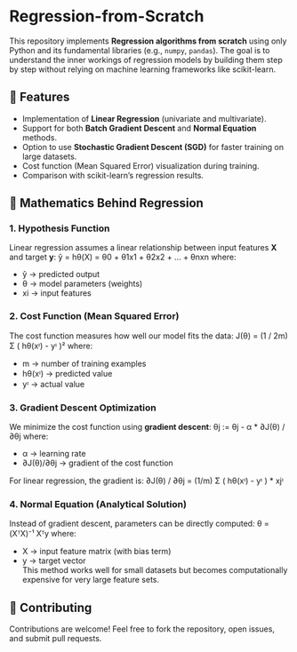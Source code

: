 # Regression-from-Scratch
This repository implements **Regression algorithms from scratch** using only Python and its fundamental libraries (e.g., `numpy`, `pandas`). The goal is to understand the inner workings of regression models by building them step by step without relying on machine learning frameworks like scikit-learn.

## 📌 Features
- Implementation of **Linear Regression** (univariate and multivariate).
- Support for both **Batch Gradient Descent** and **Normal Equation** methods.
- Option to use **Stochastic Gradient Descent (SGD)** for faster training on large datasets.
- Cost function (Mean Squared Error) visualization during training.
- Comparison with scikit-learn’s regression results.

## 🧮 Mathematics Behind Regression
### 1. Hypothesis Function
Linear regression assumes a linear relationship between input features **X** and target **y**:
ŷ = hθ(X) = θ0 + θ1x1 + θ2x2 + ... + θnxn
where:
- ŷ → predicted output  
- θ → model parameters (weights)  
- xi → input features  

### 2. Cost Function (Mean Squared Error)
The cost function measures how well our model fits the data:
J(θ) = (1 / 2m) Σ ( hθ(xᶦ) - yᶦ )²
where:
- m → number of training examples  
- hθ(xᶦ) → predicted value  
- yᶦ → actual value  

### 3. Gradient Descent Optimization
We minimize the cost function using **gradient descent**:
θj := θj - α * ∂J(θ) / ∂θj
where:
- α → learning rate  
- ∂J(θ)/∂θj → gradient of the cost function  

For linear regression, the gradient is: ∂J(θ) / ∂θj = (1/m) Σ ( hθ(xᶦ) - yᶦ ) * xjᶦ

### 4. Normal Equation (Analytical Solution)
Instead of gradient descent, parameters can be directly computed:
θ = (XᵀX)⁻¹ Xᵀy
where:
- X → input feature matrix (with bias term)  
- y → target vector  
This method works well for small datasets but becomes computationally expensive for very large feature sets.


## 🤝 Contributing
Contributions are welcome! Feel free to fork the repository, open issues, and submit pull requests.






